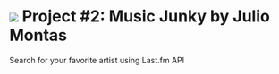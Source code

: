 # ![](https://ga-dash.s3.amazonaws.com/production/assets/logo-9f88ae6c9c3871690e33280fcf557f33.png) Project #2: Music Junky by Julio Montas
Search for your favorite artist using Last.fm API 

